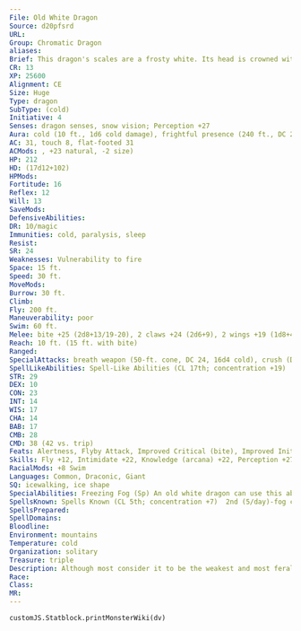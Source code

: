 ```yaml
---
File: Old White Dragon
Source: d20pfsrd
URL: 
Group: Chromatic Dragon
aliases: 
Brief: This dragon's scales are a frosty white. Its head is crowned with slender horns, with a thin membrane stretched between them.
CR: 13
XP: 25600
Alignment: CE
Size: Huge
Type: dragon
SubType: (cold)
Initiative: 4
Senses: dragon senses, snow vision; Perception +27
Aura: cold (10 ft., 1d6 cold damage), frightful presence (240 ft., DC 20)
AC: 31, touch 8, flat-footed 31
ACMods: , +23 natural, -2 size)
HP: 212
HD: (17d12+102)
HPMods: 
Fortitude: 16
Reflex: 12
Will: 13
SaveMods: 
DefensiveAbilities: 
DR: 10/magic
Immunities: cold, paralysis, sleep
Resist: 
SR: 24
Weaknesses: Vulnerability to fire
Space: 15 ft.
Speed: 30 ft.
MoveMods: 
Burrow: 30 ft.
Climb: 
Fly: 200 ft.
Maneuverability: poor
Swim: 60 ft.
Melee: bite +25 (2d8+13/19-20), 2 claws +24 (2d6+9), 2 wings +19 (1d8+4), tail slap +19 (2d6+13)
Reach: 10 ft. (15 ft. with bite)
Ranged: 
SpecialAttacks: breath weapon (50-ft. cone, DC 24, 16d4 cold), crush (DC 24, 2d8+13), freezing fog (3/day, DC 18)
SpellLikeAbilities: Spell-Like Abilities (CL 17th; concentration +19)  At will-fog cloud, gust of wind
STR: 29
DEX: 10
CON: 23
INT: 14
WIS: 17
CHA: 14
BAB: 17
CMB: 28
CMD: 38 (42 vs. trip)
Feats: Alertness, Flyby Attack, Improved Critical (bite), Improved Initiative, Improved Vital Strike, Lightning Reflexes, Power Attack, Vital Strike, Weapon Focus (bite)
Skills: Fly +12, Intimidate +22, Knowledge (arcana) +22, Perception +27, Sense Motive +27, Spellcraft +22, Stealth +12, Swim +37
RacialMods: +8 Swim
Languages: Common, Draconic, Giant
SQ: icewalking, ice shape
SpecialAbilities: Freezing Fog (Sp) An old white dragon can use this ability three times per day. It is similar to an acid fog spell but deals cold damage instead of acid damage. It also causes a rime of slippery ice to form on any surface the fog touches, creating the effect of a grease spell. The dragon is immune to the grease effect because of its icewalking ability. This ability is the equivalent of a 6th-level spell.  Ice Shape (Su) A young white dragon can shape ice and snow at will. This ability functions as stone shape, but only targeting ice and snow, not stone. A white dragon's caster level for this effect is equal to its Hit Dice.  Icewalking (Ex) This ability works like the spider climb spell, but the surfaces the dragon climbs must be icy. The dragon can move across icy surfaces without penalty and does not need to make Acrobatics checks to run or charge on ice.  Snow Vision (Ex) A very young white dragon learns to see perfectly well in snowy conditions. A white dragon does not suffer any penalties to Perception checks while in snow.
SpellsKnown: Spells Known (CL 5th; concentration +7)  2nd (5/day)-fog cloud, invisibility  1st (7/day)-grease (DC 14), magic aura, shield, true strike  0 (at will)-dancing lights, detect magic, ghost sound, mage hand, mending, ray of frost
SpellsPrepared: 
SpellDomains: 
Bloodline: 
Environment: mountains
Temperature: cold
Organization: solitary
Treasure: triple
Description: Although most consider it to be the weakest and most feral of the chromatic dragons, the white dragon makes up for its lack of cunning with sheer ferocity. White dragons dwell on remote, frozen mountaintops and in arctic lowlands, making their home in glittering caves full of ice and snow. They prefer their meals completely frozen.
Race: 
Class: 
MR: 
---
```

```dataviewjs
customJS.Statblock.printMonsterWiki(dv)
```
